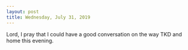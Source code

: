 ```yaml
---
layout: post
title: Wednesday, July 31, 2019
---
```


Lord, I pray that I could have a good conversation on the way TKD and home this evening.
